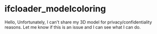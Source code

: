 # ifcloader_modelcoloring

Hello,
Unfortunately, I can't share my 3D model for privacy/confidentiality reasons. Let me know if this is an issue and I can see what I can do.
